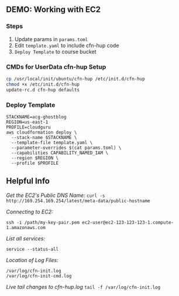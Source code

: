
## DEMO: Working with EC2

### Steps
1. Update params in `params.toml`
2. Edit `template.yaml` to include cfn-hup code
3. `Deploy Template` to course bucket

### CMDs for UserData cfn-hup Setup
```bash
cp /usr/local/init/ubuntu/cfn-hup /etc/init.d/cfn-hup
chmod +x /etc/init.d/cfn-hup
update-rc.d cfn-hup defaults
```

### Deploy Template
```shell
STACKNAME=acg-ghostblog
REGION=us-east-1
PROFILE=cloudguru
aws cloudformation deploy \
  --stack-name $STACKNAME \
  --template-file template.yaml \
  --parameter-overrides $(cat params.toml) \
  --capabilities CAPABILITY_NAMED_IAM \
  --region $REGION \
  --profile $PROFILE
```

## Helpful Info

*Get the EC2's Public DNS Name:* 
`curl -s http://169.254.169.254/latest/meta-data/public-hostname`

*Connecting to EC2:*
```shell
ssh -i /path/my-key-pair.pem ec2-user@ec2-123-123-123-1.compute-1.amazonaws.com
```

*List all services:*
```shell
service --status-all
```

*Location of Log Files:*
```
/var/log/cfn-init.log
/var/log/cfn-init-cmd.log
```

*Live tail changes to cfn-hup.log*
`tail -f /var/log/cfn-init.log`
